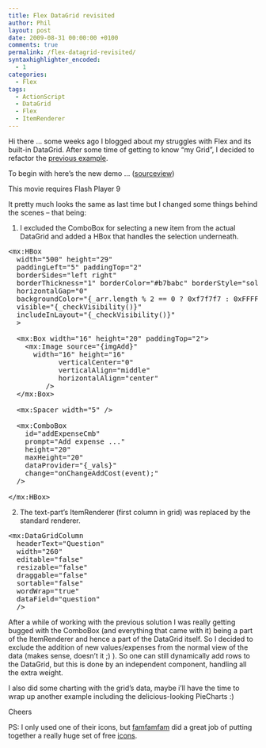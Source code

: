 ```yaml
---
title: Flex DataGrid revisited
author: Phil
layout: post
date: 2009-08-31 00:00:00 +0100
comments: true
permalink: /flex-datagrid-revisited/
syntaxhighlighter_encoded:
  - 1
categories:
  - Flex
tags:
  - ActionScript
  - DataGrid
  - Flex
  - ItemRenderer
---
```

Hi there &#8230; some weeks ago I blogged about my struggles with Flex and its built-in DataGrid. After some time of getting to know &#8220;my Grid&#8221;, I decided to refactor the <a href="http://apdevblog.com/flex-datagrid-impressions-of-a-flex-noob/" target="_blank">previous example</a>.

<!--more-->

To begin with here&#8217;s the new demo &#8230; (<a href="http://apdevblog.com/examples/apdev_datagrid2/srcview/" target="_blank">sourceview</a>)  
<div id="swfd5513">
  This movie requires Flash Player 9
</div>

  
It pretty much looks the same as last time but I changed some things behind the scenes &#8211; that being:

1) I excluded the ComboBox for selecting a new item from the actual DataGrid and added a HBox that handles the selection underneath.

<pre class="brush: as3; title: ; notranslate" title="">&lt;mx:HBox
  width="500" height="29"
  paddingLeft="5" paddingTop="2"
  borderSides="left right"
  borderThickness="1" borderColor="#b7babc" borderStyle="solid"
  horizontalGap="0"
  backgroundColor="{_arr.length % 2 == 0 ? 0xf7f7f7 : 0xFFFFFF}"
  visible="{_checkVisibility()}"
  includeInLayout="{_checkVisibility()}"
  &gt;

  &lt;mx:Box width="16" height="20" paddingTop="2"&gt;
    &lt;mx:Image source="{imgAdd}"
      width="16" height="16"
            verticalCenter="0"
            verticalAlign="middle"
            horizontalAlign="center"
         /&gt;
  &lt;/mx:Box&gt;

  &lt;mx:Spacer width="5" /&gt;

  &lt;mx:ComboBox
    id="addExpenseCmb"
    prompt="Add expense ..."
    height="20"
    maxHeight="20"
    dataProvider="{_vals}"
    change="onChangeAddCost(event);"
  /&gt;

&lt;/mx:HBox&gt;
</pre>

2) The text-part&#8217;s ItemRenderer (first column in grid) was replaced by the standard renderer.

<pre class="brush: as3; title: ; notranslate" title="">&lt;mx:DataGridColumn 
  headerText="Question"
  width="260" 
  editable="false"
  resizable="false" 
  draggable="false" 
  sortable="false" 
  wordWrap="true"
  dataField="question" 
  /&gt;
</pre>

After a while of working with the previous solution I was really getting bugged with the ComboBox (and everything that came with it) being a part of the ItemRenderer and hence a part of the DataGrid itself. So I decided to exclude the addition of new values/expenses from the normal view of the data (makes sense, doesn&#8217;t it ;) ). So one can still dynamically add rows to the DataGrid, but this is done by an independent component, handling all the extra weight.

I also did some charting with the grid&#8217;s data, maybe i&#8217;ll have the time to wrap up another example including the delicious-looking PieCharts :)

Cheers

PS: I only used one of their icons, but <a href="http://www.famfamfam.com/" target="_blank">famfamfam</a> did a great job of putting together a really huge set of free <a href="http://www.famfamfam.com/lab/icons/silk/" target="_blank">icons</a>. 